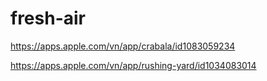 # fresh-air
https://apps.apple.com/vn/app/crabala/id1083059234

https://apps.apple.com/vn/app/rushing-yard/id1034083014
